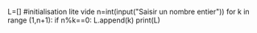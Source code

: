 L=[] #initialisation lite vide
n=int(input("Saisir un nombre entier"))
for k in range (1,n+1):
 if n%k==0:
  L.append(k)
print(L)
